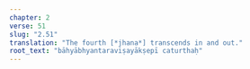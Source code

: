 ```yaml
---
chapter: 2
verse: 51
slug: "2.51"
translation: "The fourth [*jhana*] transcends in and out."
root_text: "bāhyābhyantaraviṣayākṣepī caturthaḥ"
---
```


